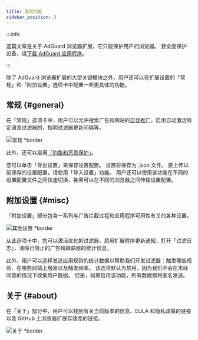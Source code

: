 ```yaml
---
title: 其他功能
sidebar_position: 3
---
```


:::info

这篇文章是关于 AdGuard 浏览器扩展，它只能保护用户的浏览器。 要全面保护设备，请[下载 AdGuard 应用程序](https://agrd.io/download-kb-adblock)。

:::

除了 AdGuard 浏览器扩展的大型关键模块之外，用户还可以在扩展设置的「常规」和「附加设置」选项卡中配置一些更具体的功能。

## 常规 {#general}

在「常规」选项卡中，用户可以允许搜索广告和网站的[自我推广](/general/ad-filtering/search-ads)，启用自动激活特定语言过滤器的，指明过滤器更新间隔等。

![常规 \*border](https://cdn.adtidy.org/content/Kb/ad_blocker/browser_extension/ad_blocker_browser_extension_general.png)

此外，还可以启用[「钓鱼和恶意保护」](/general/browsing-security)。

您可以单击「导出设置」来保存设置配置。 设置将保存为 .json 文件。 要上传以前保存的设置配置，请使用「导入设置」功能。 用户还可以使用该功能在不同的设置配置文件之间快速切换，甚至可以在不同的浏览器之间传输设置配置。

## 附加设置 {#misc}

「附加设置」部分包含一系列与广告拦截过程和应用程序可用性有关的各种设置。

![其他设置 \*border](https://cdn.adtidy.org/content/Kb/ad_blocker/browser_extension/ad_blocker_browser_extension_additional_settings.png)

从此选项卡中，您可以激活优化的过滤器，启用扩展程序更新通知，打开「过滤日志」，清除已阻止的广告和跟踪器的统计信息。

此外，用户可以选择发送应用规则的统计数据以帮助我们开发过滤器：触发哪些规则、在哪些网站上触发以及触发频率。 该选项默认为禁用，因为我们不会在未经同意的情况下收集用户数据。 但是，如果启用该功能，所有数据都将匿名发送。

## 关于 {#about}

在「关于」部分中，用户可以找到有关当前版本的信息、EULA 和隐私政策的链接以及 GitHub 上浏览器扩展存储库的链接。

![关于 \*border](https://cdn.adtidy.org/content/Kb/ad_blocker/browser_extension/ad_blocker_browser_extension_about.png)
